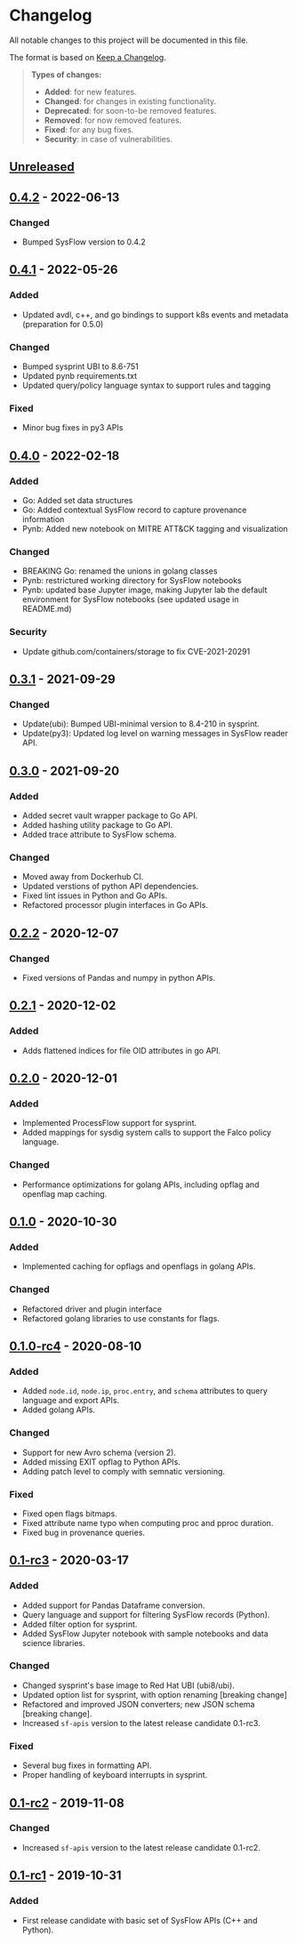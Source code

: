 # Changelog

All notable changes to this project will be documented in this file.

The format is based on [Keep a Changelog](http://keepachangelog.com/en/1.0.0/).

> **Types of changes:**
>
> - **Added**: for new features.
> - **Changed**: for changes in existing functionality.
> - **Deprecated**: for soon-to-be removed features.
> - **Removed**: for now removed features.
> - **Fixed**: for any bug fixes.
> - **Security**: in case of vulnerabilities.

## [Unreleased]

## [0.4.2] - 2022-06-13

### Changed

- Bumped SysFlow version to 0.4.2

## [0.4.1] - 2022-05-26

### Added

- Updated avdl, c++, and go bindings to support k8s events and metadata (preparation for 0.5.0)

### Changed

- Bumped sysprint UBI to 8.6-751
- Updated pynb requirements.txt
- Updated query/policy language syntax to support rules and tagging

### Fixed

- Minor bug fixes in py3 APIs

## [0.4.0] - 2022-02-18

### Added

- Go: Added set data structures
- Go: Added contextual SysFlow record to capture provenance information
- Pynb: Added new notebook on MITRE ATT&CK tagging and visualization

### Changed

- BREAKING Go: renamed the unions in golang classes
- Pynb: restrictured working directory for SysFlow notebooks
- Pynb: updated base Jupyter image, making Jupyter lab the default environment for SysFlow notebooks (see updated usage in README.md)

### Security

- Update github.com/containers/storage to fix CVE-2021-20291

## [0.3.1] - 2021-09-29

### Changed

- Update(ubi): Bumped UBI-minimal version to 8.4-210 in sysprint.
- Update(py3): Updated log level on warning messages in SysFlow reader API.

## [0.3.0] - 2021-09-20

### Added

- Added secret vault wrapper package to Go API.
- Added hashing utility package to Go API.
- Added trace attribute to SysFlow schema.

### Changed

- Moved away from Dockerhub CI.
- Updated verstions of python API dependencies.
- Fixed lint issues in Python and Go APIs.
- Refactored processor plugin interfaces in Go APIs.

## [0.2.2] - 2020-12-07

### Changed

- Fixed versions of Pandas and numpy in python APIs.

## [0.2.1] - 2020-12-02

### Added

- Adds flattened indices for file OID attributes in go API.

## [0.2.0] - 2020-12-01

### Added

- Implemented ProcessFlow support for sysprint.
- Added mappings for sysdig system calls to support the Falco policy language.

### Changed

- Performance optimizations for golang APIs, including opflag and openflag map caching.

## [0.1.0] - 2020-10-30

### Added

- Implemented caching for opflags and openflags in golang APIs.

### Changed

- Refactored driver and plugin interface
- Refactored golang libraries to use constants for flags.

## [0.1.0-rc4] - 2020-08-10

### Added

- Added `node.id`, `node.ip`, `proc.entry`, and `schema` attributes to query language and export APIs.
- Added golang APIs.

### Changed

- Support for new Avro schema (version 2).
- Added missing EXIT opflag to Python APIs.
- Adding patch level to comply with semnatic versioning.

### Fixed

- Fixed open flags bitmaps.
- Fixed attribute name typo when computing proc and pproc duration.
- Fixed bug in provenance queries.

## [0.1-rc3] - 2020-03-17

### Added

- Added support for Pandas Dataframe conversion.
- Query language and support for filtering SysFlow records (Python).
- Added filter option for sysprint.
- Added SysFlow Jupyter notebook with sample notebooks and data science libraries.

### Changed

- Changed sysprint's base image to Red Hat UBI (ubi8/ubi).
- Updated option list for sysprint, with option renaming [breaking change]
- Refactored and improved JSON converters; new JSON schema [breaking change].
- Increased `sf-apis` version to the latest release candidate 0.1-rc3.

### Fixed

- Several bug fixes in formatting API.
- Proper handling of keyboard interrupts in sysprint.

## [0.1-rc2] - 2019-11-08

### Changed

- Increased `sf-apis` version to the latest release candidate 0.1-rc2.

## [0.1-rc1] - 2019-10-31

### Added

- First release candidate with basic set of SysFlow APIs (C++ and Python).

[Unreleased]: https://github.com/sysflow-telemetry/sf-apis/compare/0.4.2...HEAD
[0.4.2]: https://github.com/sysflow-telemetry/sf-apis/compare/0.4.1...0.4.2
[0.4.1]: https://github.com/sysflow-telemetry/sf-apis/compare/0.4.0...0.4.1
[0.4.0]: https://github.com/sysflow-telemetry/sf-apis/compare/0.3.1...0.4.0
[0.3.1]: https://github.com/sysflow-telemetry/sf-apis/compare/0.3.0...0.3.1
[0.3.0]: https://github.com/sysflow-telemetry/sf-apis/compare/0.2.2...0.3.0
[0.2.2]: https://github.com/sysflow-telemetry/sf-apis/compare/0.2.1...0.2.2
[0.2.1]: https://github.com/sysflow-telemetry/sf-apis/compare/0.2.0...0.2.1
[0.2.0]: https://github.com/sysflow-telemetry/sf-apis/compare/0.1.0...0.2.0
[0.1.0]: https://github.com/sysflow-telemetry/sf-apis/compare/0.1.0-rc4...0.1.0
[0.1.0-rc4]: https://github.com/sysflow-telemetry/sf-apis/compare/0.1-rc3...0.1.0-rc4
[0.1-rc3]: https://github.com/sysflow-telemetry/sf-apis/compare/0.1-rc2...0.1-rc3
[0.1-rc2]: https://github.com/sysflow-telemetry/sf-apis/compare/0.1-rc1...0.1-rc2
[0.1-rc1]: https://github.com/sysflow-telemetry/sf-apis/releases/tag/0.1-rc1